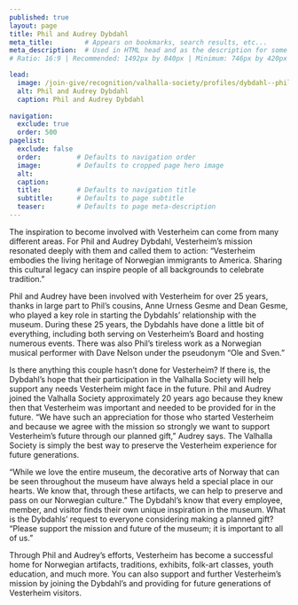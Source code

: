 ```yaml
---
published: true
layout: page
title: Phil and Audrey Dybdahl
meta_title:        # Appears on bookmarks, search results, etc...
meta_description:  # Used in HTML head and as the description for some search engines
# Ratio: 16:9 | Recommended: 1492px by 840px | Minimum: 746px by 420px

lead:
  image: /join-give/recognition/valhalla-society/profiles/dybdahl--phil-and-audrey.jpg
  alt: Phil and Audrey Dybdahl
  caption: Phil and Audrey Dybdahl
  
navigation:
  exclude: true
  order: 500
pagelist:
  exclude: false
  order:         # Defaults to navigation order  
  image:         # Defaults to cropped page hero image
  alt:
  caption:
  title:         # Defaults to navigation title
  subtitle:      # Defaults to page subtitle
  teaser:        # Defaults to page meta-description
---
```

The inspiration to become involved with Vesterheim can come from many different areas. For Phil and Audrey Dybdahl, Vesterheim’s mission resonated deeply with them and called them to action: “Vesterheim embodies the living heritage of Norwegian immigrants to America. Sharing this cultural legacy can inspire people of all backgrounds to celebrate tradition.”

Phil and Audrey have been involved with Vesterheim for over 25 years, thanks in large part to Phil’s cousins, Anne Urness Gesme and Dean Gesme, who played a key role in starting the Dybdahls’ relationship with the museum. During these 25 years, the Dybdahls have done a little bit of everything, including both serving on Vesterheim’s Board and hosting numerous events. There was also Phil’s tireless work as a Norwegian musical performer with Dave Nelson under the pseudonym “Ole and Sven.”

Is there anything this couple hasn’t done for Vesterheim? If there is, the Dybdahl’s hope that their participation in the Valhalla Society will help support any needs Vesterheim might face in the future. Phil and Audrey joined the Valhalla Society approximately 20 years ago because they knew then that Vesterheim was important and needed to be provided for in the future. “We have such an appreciation for those who started Vesterheim and because we agree with the mission so strongly we want to support Vesterheim’s future through our planned gift,” Audrey says. The Valhalla Society is simply the best way to preserve the Vesterheim experience for future generations.

“While we love the entire museum, the decorative arts of Norway that can be seen throughout the museum have always held a special place in our hearts. We know that, through these artifacts, we can help to preserve and pass on our Norwegian culture.” The Dybdahl’s know that every employee, member, and visitor finds their own unique inspiration in the museum. What is the Dybdahls’ request to everyone considering making a planned gift? “Please support the mission and future of the museum; it is important to all of us.” 

Through Phil and Audrey’s efforts, Vesterheim has become a successful home for Norwegian artifacts, traditions, exhibits, folk-art classes, youth education, and much more. You can also support and further Vesterheim’s mission by joining the Dybdahl’s and providing for future generations of Vesterheim visitors.